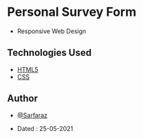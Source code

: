 # Personal Survey Form

- Responsive Web Design

## Technologies Used

- [HTML5](https://developer.mozilla.org/en-US/docs/Glossary/HTML5)
- [CSS](https://developer.mozilla.org/en-US/docs/Web/CSS)
  
## Author

- [@Sarfaraz](https://www.github.com/GoogolDKhan)

- Dated : 25-05-2021
